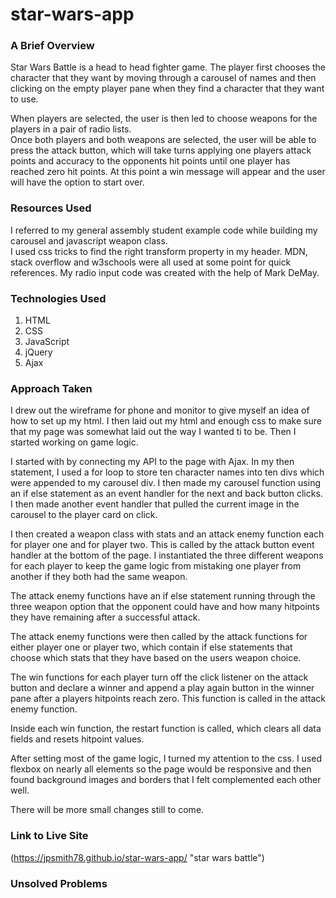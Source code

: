 # star-wars-app

### A Brief Overview

Star Wars Battle is a head to head fighter game.  The player first chooses the character that they want by moving through a carousel of names and then clicking on the empty player pane when they find a character that they want to use.  

When players are selected, the user is then led to choose weapons for the players in a pair of radio lists.  
Once both players and both weapons are selected, the user will be able to press the attack button, which will take turns applying one players attack points and accuracy to the opponents hit points until one player has reached zero hit points.  At this point a win message will appear and the user will have the option to start over.

### Resources Used

I referred to my general assembly student example code while building my carousel and javascript weapon class.  
I used css tricks to find the right transform property in my header.  MDN, stack overflow and w3schools were all used at some point for quick references.  My radio input code was created with the help of Mark DeMay.

### Technologies Used

1. HTML
1. CSS
1. JavaScript
1. jQuery
1. Ajax

### Approach Taken

I drew out the wireframe for phone and monitor to give myself an idea of how to set up my html.  I then laid out my html and enough css to make sure that my page was somewhat laid out the way I wanted ti to be.  Then I started working on game logic.

I started with by connecting my API to the page with Ajax. In my then statement, I used a for loop to store ten character names into ten divs which were appended to my carousel div. I then made my carousel function using an if else statement as an event handler for the next and back button clicks.  I then made another event handler that pulled the current image in the carousel to the player card on click.

I then created a weapon class with stats and an attack enemy function each for player one and for player two. This is called by the attack button event handler at the bottom of the page. I instantiated the three different weapons for each player to keep the game logic from mistaking one player from another if they both had the same weapon.

The attack enemy functions have an if else statement running through the three weapon option that the opponent could have and how many hitpoints they have remaining after a successful attack.

The attack enemy functions were then called by the attack functions for either player one or player two, which contain if else statements that choose which stats that they have based on the users weapon choice.

The win functions for each player turn off the click listener on the attack button and declare a winner and append a play again button in the winner pane after a players hitpoints reach zero.  This function is called in the attack enemy function.

Inside each win function, the restart function is called, which clears all data fields and resets hitpoint values.

After setting most of the game logic, I turned my attention to the css.  I used flexbox on nearly all elements so the page would be responsive and then found background images and borders that I felt complemented each other well.

There will be more small changes still to come.

### Link to Live Site

(https://jpsmith78.github.io/star-wars-app/ "star wars battle")

### Unsolved Problems
